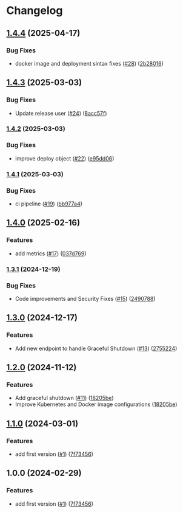 # Changelog

## [1.4.4](https://github.com/hpettenuci/prober/compare/v1.4.3...v1.4.4) (2025-04-17)


### Bug Fixes

* docker image and deployment sintax fixes ([#28](https://github.com/hpettenuci/prober/issues/28)) ([2b28016](https://github.com/hpettenuci/prober/commit/2b28016e042d9e464e607b7ae2be7bf804f6a5a1))

## [1.4.3](https://github.com/hpettenuci/prober/compare/v1.4.2...v1.4.3) (2025-03-03)


### Bug Fixes

* Update release user ([#24](https://github.com/hpettenuci/prober/issues/24)) ([8acc57f](https://github.com/hpettenuci/prober/commit/8acc57f96b3d691f467a572f786f0a7783446016))

### [1.4.2](https://github.com/hpettenuci/prober/compare/v1.4.1...v1.4.2) (2025-03-03)


### Bug Fixes

* improve deploy object ([#22](https://github.com/hpettenuci/prober/issues/22)) ([e95dd06](https://github.com/hpettenuci/prober/commit/e95dd060c1688d0e218d68fb5448d30af955008b))

### [1.4.1](https://github.com/hpettenuci/prober/compare/v1.4.0...v1.4.1) (2025-03-03)


### Bug Fixes

* ci pipeline ([#19](https://github.com/hpettenuci/prober/issues/19)) ([bb977a4](https://github.com/hpettenuci/prober/commit/bb977a4ee9f7a3065faab30d5e58afbdc0ec0e15))

## [1.4.0](https://github.com/hpettenuci/prober/compare/v1.3.1...v1.4.0) (2025-02-16)


### Features

* add metrics ([#17](https://github.com/hpettenuci/prober/issues/17)) ([037d769](https://github.com/hpettenuci/prober/commit/037d769f6be17c9852f61222001a5530a66f51f4))

### [1.3.1](https://github.com/hpettenuci/prober/compare/v1.3.0...v1.3.1) (2024-12-19)


### Bug Fixes

* Code improvements and Security Fixes ([#15](https://github.com/hpettenuci/prober/issues/15)) ([2490788](https://github.com/hpettenuci/prober/commit/2490788394559cdaa214a11a600737fa1dd1a892))

## [1.3.0](https://github.com/hpettenuci/prober/compare/v1.2.0...v1.3.0) (2024-12-17)


### Features

* Add new endpoint to handle Graceful Shutdown ([#13](https://github.com/hpettenuci/prober/issues/13)) ([2755224](https://github.com/hpettenuci/prober/commit/2755224a0a23b013f93cd9ea6185bc467f143de8))

## [1.2.0](https://github.com/hpettenuci/prober/compare/v1.1.0...v1.2.0) (2024-11-12)


### Features

* Add graceful shutdown ([#11](https://github.com/hpettenuci/prober/issues/11)) ([18205be](https://github.com/hpettenuci/prober/commit/18205be032656dfa36e7e330cccba146ddf2ab34))
* Improve Kubernetes and Docker image configurations ([18205be](https://github.com/hpettenuci/prober/commit/18205be032656dfa36e7e330cccba146ddf2ab34))

## [1.1.0](https://github.com/hpettenuci/prober/compare/v1.0.0...v1.1.0) (2024-03-01)


### Features

* add first version ([#1](https://github.com/hpettenuci/prober/issues/1)) ([7f73456](https://github.com/hpettenuci/prober/commit/7f73456806062ddd73ef4687aa34a710c855dafc))

## 1.0.0 (2024-02-29)


### Features

* add first version ([#1](https://github.com/hpettenuci/prober/issues/1)) ([7f73456](https://github.com/hpettenuci/prober/commit/7f73456806062ddd73ef4687aa34a710c855dafc))
